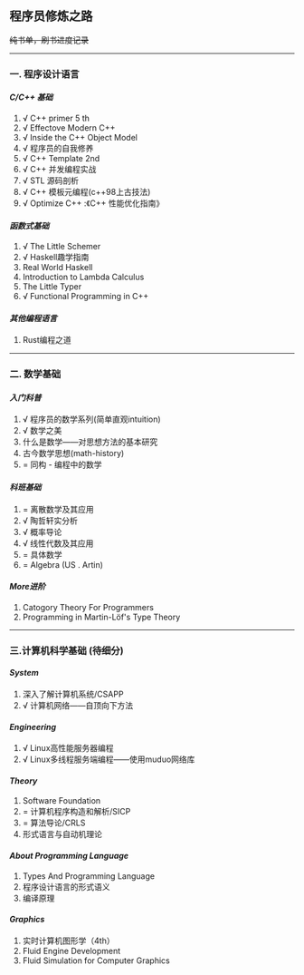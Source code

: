 ## 程序员修炼之路

~~纯书单，刷书进度记录~~

---

### **一. 程序设计语言**

#### *C/C++ 基础*

1. √ C++ primer 5 th 
2. √ Effectove Modern C++ 
3. √ Inside the C++ Object Model 
4. √ 程序员的自我修养 
5. √ C++ Template 2nd
6. √ C++ 并发编程实战
7. √ STL 源码剖析 
8. √ C++ 模板元编程(c++98上古技法)
9. √ Optimize C++ :《C++ 性能优化指南》

#### *函数式基础*

1. √ The Little Schemer
2. √ Haskell趣学指南
3.   Real World Haskell
4.   Introduction to Lambda Calculus
5.   The Little Typer
6. √ Functional Programming in C++

#### *其他编程语言*

1. Rust编程之道

---

### **二. 数学基础**

#### *入门科普*

1. √ 程序员的数学系列(简单直观intuition)
2. √ 数学之美
3.   什么是数学——对思想方法的基本研究
4.   古今数学思想(math-history)
5. = 同构 - 编程中的数学

#### *科班基础*

1. = 离散数学及其应用
2. √ 陶哲轩实分析
3. √ 概率导论
4. √ 线性代数及其应用
5. = 具体数学
6. = Algebra (US . Artin)
   
#### *More进阶* 
1. Catogory Theory For Programmers
2. Programming in Martin-Löf's Type Theory

---

### **三.计算机科学基础 (待细分)**

#### *System*

1.   深入了解计算机系统/CSAPP
2. √ 计算机网络——自顶向下方法

#### *Engineering*
1. √ Linux高性能服务器编程
2. √ Linux多线程服务端编程——使用muduo网络库

#### *Theory*

1.   Software Foundation
2. = 计算机程序构造和解析/SICP
3. = 算法导论/CRLS
4.   形式语言与自动机理论

#### *About Programming Language*
1. Types And Programming Language
2. 程序设计语言的形式语义
3. 编译原理

#### *Graphics*

1. 实时计算机图形学（4th）
2. Fluid Engine Development
3. Fluid Simulation for Computer Graphics